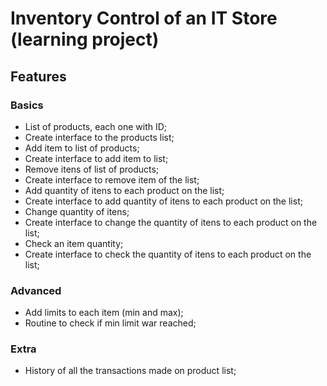 # Inventory Control of an IT Store (learning project)

## Features

### Basics
- List of products, each one with ID;
- Create interface to the products list;
- Add item to list of products;
- Create interface to add item to list;
- Remove itens of list of products;
- Create interface to remove item of the list;
- Add quantity of itens to each product on the list;
- Create interface to add quantity of itens to each product on the list;
- Change quantity of itens;
- Create interface to change the quantity of itens to each product on the list;
- Check an item quantity;
- Create interface to check the quantity of itens to each product on the list;

### Advanced
- Add limits to each item (min and max);
- Routine to check if min limit war reached;

### Extra
- History of all the transactions made on product list;
